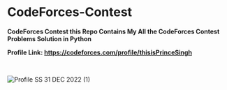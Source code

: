 # CodeForces-Contest

<b>CodeForces Contest this Repo Contains My All the CodeForces Contest Problems Solution in Python</b>

<b>Profile Link: https://codeforces.com/profile/thisisPrinceSingh</b>

<br>
 
![Profile SS 31 DEC 2022 (1)](https://user-images.githubusercontent.com/71000042/216154042-fa2beaa5-1668-4f60-a182-b82b05cbf34b.png)


